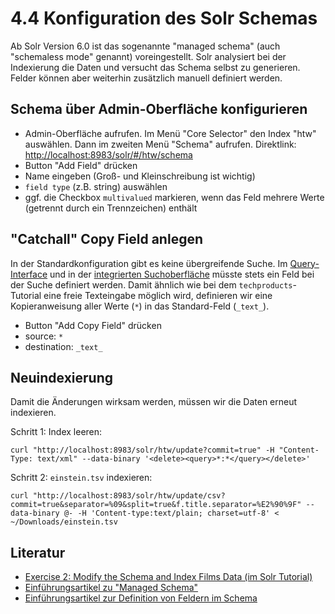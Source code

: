 # 4.4 Konfiguration des Solr Schemas

Ab Solr Version 6.0 ist das sogenannte "managed schema" \(auch "schemaless mode" genannt\) voreingestellt. Solr analysiert bei der Indexierung die Daten und versucht das Schema selbst zu generieren. Felder können aber weiterhin zusätzlich manuell definiert werden.

## Schema über Admin-Oberfläche konfigurieren

* Admin-Oberfläche aufrufen. Im Menü "Core Selector" den Index "htw" auswählen. Dann im zweiten Menü "Schema" aufrufen. Direktlink: [http://localhost:8983/solr/\#/htw/schema](http://localhost:8983/solr/#/htw/schema)
* Button "Add Field" drücken
* Name eingeben \(Groß- und Kleinschreibung ist wichtig\)
* `field type` \(z.B. string\) auswählen
* ggf. die Checkbox `multivalued` markieren, wenn das Feld mehrere Werte \(getrennt durch ein Trennzeichen\) enthält

## "Catchall" Copy Field anlegen

In der Standardkonfiguration gibt es keine übergreifende Suche. Im [Query-Interface](http://localhost:8983/solr/#/htw/query) und in der [integrierten Suchoberfläche](http://localhost:8983/solr/techproducts/browse) müsste stets ein Feld bei der Suche definiert werden. Damit ähnlich wie bei dem `techproducts`-Tutorial eine freie Texteingabe möglich wird, definieren wir eine Kopieranweisung aller Werte \(`*`\) in das Standard-Feld \(`_text_`\).

* Button "Add Copy Field" drücken
* source: `*`
* destination: `_text_`

## Neuindexierung

Damit die Änderungen wirksam werden, müssen wir die Daten erneut indexieren.

Schritt 1: Index leeren:

```
curl "http://localhost:8983/solr/htw/update?commit=true" -H "Content-Type: text/xml" --data-binary '<delete><query>*:*</query></delete>'
```

Schritt 2: `einstein.tsv` indexieren:

```
curl "http://localhost:8983/solr/htw/update/csv?commit=true&separator=%09&split=true&f.title.separator=%E2%90%9F" --data-binary @- -H 'Content-type:text/plain; charset=utf-8' < ~/Downloads/einstein.tsv
```

## Literatur

* [Exercise 2: Modify the Schema and Index Films Data \(im Solr Tutorial\)](http://lucene.apache.org/solr/guide/7_1/solr-tutorial.html#exercise-2)
* [Einführungsartikel zu "Managed Schema"](https://support.lucidworks.com/hc/en-us/articles/221618187-What-is-Managed-Schema-)
* [Einführungsartikel zur Definition von Feldern im Schema](http://www.solrtutorial.com/schema-xml.html)



